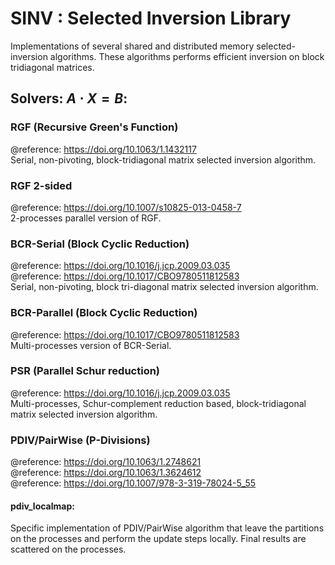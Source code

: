 # SINV : Selected Inversion Library
Implementations of several shared and distributed memory selected-inversion algorithms. These algorithms performs efficient inversion on block tridiagonal matrices.

## Solvers: $A \cdot X = B$:
### __RGF__ (Recursive Green's Function)
@reference: https://doi.org/10.1063/1.1432117  
Serial, non-pivoting, block-tridiagonal matrix selected inversion algorithm.
    
### __RGF 2-sided__ 
@reference: https://doi.org/10.1007/s10825-013-0458-7  
2-processes parallel version of RGF.

### __BCR-Serial__ (Block Cyclic Reduction)
@reference: https://doi.org/10.1016/j.jcp.2009.03.035  
@reference: https://doi.org/10.1017/CBO9780511812583  
Serial, non-pivoting, block tri-diagonal matrix selected inversion algorithm. 

### __BCR-Parallel__ (Block Cyclic Reduction)
@reference: https://doi.org/10.1017/CBO9780511812583  
Multi-processes version of BCR-Serial.

### __PSR__ (Parallel Schur reduction)
@reference: https://doi.org/10.1016/j.jcp.2009.03.035  
Multi-processes, Schur-complement reduction based, block-tridiagonal matrix selected inversion algorithm.

### __PDIV/PairWise__ (P-Divisions)
@reference: https://doi.org/10.1063/1.2748621  
@reference: https://doi.org/10.1063/1.3624612  
@reference: https://doi.org/10.1007/978-3-319-78024-5_55  

#### pdiv_localmap: 
Specific implementation of PDIV/PairWise algorithm that leave the partitions on the processes and perform the update steps locally. Final results are scattered on the processes.
